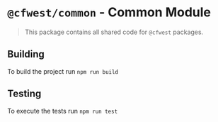# `@cfwest/common` - Common Module

> This package contains all shared code for `@cfwest` packages.

## Building

To build the project run `npm run build`  

## Testing

To execute the tests run `npm run test`
